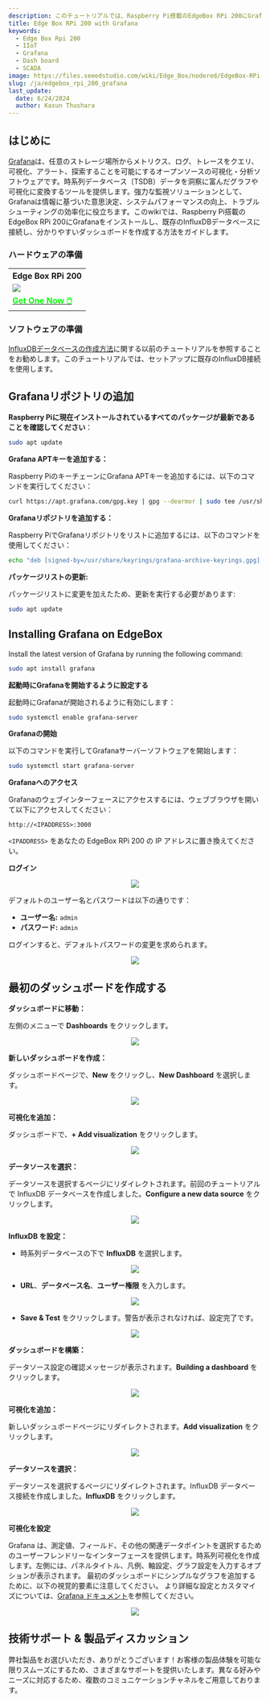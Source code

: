 ```yaml
---
description: このチュートリアルでは、Raspberry Pi搭載のEdgeBox RPi 200にGrafanaをインストールする方法をガイドします。また、Grafanaを既存のInfluxDBデータベースに接続し、詳細で分かりやすいダッシュボードを作成する方法も紹介します
title: Edge Box RPi 200 with Grafana
keywords:
  - Edge Box Rpi 200
  - IIoT
  - Grafana
  - Dash board
  - SCADA
image: https://files.seeedstudio.com/wiki/Edge_Box/nodered/EdgeBox-RPi-200-font.jpg
slug: /ja/edgebox_rpi_200_grafana
last_update:
  date: 6/24/2024
  author: Kasun Thushara
---
```

## はじめに

[Grafana](https://grafana.com/oss/grafana/)は、任意のストレージ場所からメトリクス、ログ、トレースをクエリ、可視化、アラート、探索することを可能にするオープンソースの可視化・分析ソフトウェアです。時系列データベース（TSDB）データを洞察に富んだグラフや可視化に変換するツールを提供します。強力な監視ソリューションとして、Grafanaは情報に基づいた意思決定、システムパフォーマンスの向上、トラブルシューティングの効率化に役立ちます。このwikiでは、Raspberry Pi搭載のEdgeBox RPi 200にGrafanaをインストールし、既存のInfluxDBデータベースに接続し、分かりやすいダッシュボードを作成する方法をガイドします。

### ハードウェアの準備

<div class="table-center">
 <table class="table-nobg">
    <tr class="table-trnobg">
      <th class="table-trnobg">Edge Box RPi 200</th>
  </tr>
    <tr class="table-trnobg"></tr>
  <tr class="table-trnobg">
   <td class="table-trnobg"><div style={{textAlign:'center'}}><img src="https://media-cdn.seeedstudio.com/media/catalog/product/cache/bb49d3ec4ee05b6f018e93f896b8a25d/1/-/1-102991599_edgebox-rpi-200-first.jpg" style={{width:300, height:'auto'}}/></div></td>
  </tr>
    <tr class="table-trnobg"></tr>
  <tr class="table-trnobg">
   <td class="table-trnobg"><div class="get_one_now_container" style={{textAlign: 'center'}}><a class="get_one_now_item" href="https://www.seeedstudio.com/EdgeBox-RPi-200-CM4104016-p-5486.html" target="_blank">
              <strong><span><font color={'FFFFFF'} size={"4"}> Get One Now 🖱️</font></span></strong>
          </a></div></td>
        </tr>
    </table>
</div>

### ソフトウェアの準備

[InfluxDBデータベースの作成方法](https://wiki.seeedstudio.com/ja/edge_box_rpi_200_node_red_influxdb/)に関する以前のチュートリアルを参照することをお勧めします。このチュートリアルでは、セットアップに既存のInfluxDB接続を使用します。

## Grafanaリポジトリの追加

**Raspberry Piに現在インストールされているすべてのパッケージが最新であることを確認してください**：

```bash
sudo apt update
```

**Grafana APTキーを追加する：**

Raspberry PiのキーチェーンにGrafana APTキーを追加するには、以下のコマンドを実行してください：

```bash
curl https://apt.grafana.com/gpg.key | gpg --dearmor | sudo tee /usr/share/keyrings/grafana-archive-keyrings.gpg >/dev/null
```

**Grafanaリポジトリを追加する：**

Raspberry PiでGrafanaリポジトリをリストに追加するには、以下のコマンドを使用してください：

```bash
echo "deb [signed-by=/usr/share/keyrings/grafana-archive-keyrings.gpg] https://apt.grafana.com stable main" | sudo tee /etc/apt/sources.list.d/grafana.list
```

**パッケージリストの更新:**

パッケージリストに変更を加えたため、更新を実行する必要があります:

```bash
sudo apt update
```

## Installing Grafana on EdgeBox

Install the latest version of Grafana by running the following command:

```bash
sudo apt install grafana
```

**起動時にGrafanaを開始するように設定する**

起動時にGrafanaが開始されるように有効にします：

```bash
sudo systemctl enable grafana-server
```

**Grafanaの開始**

以下のコマンドを実行してGrafanaサーバーソフトウェアを開始します：

```bash
sudo systemctl start grafana-server
```

**Grafanaへのアクセス**

Grafanaのウェブインターフェースにアクセスするには、ウェブブラウザを開いて以下にアクセスしてください：

```
http://<IPADDRESS>:3000
```

`<IPADDRESS>` をあなたの EdgeBox RPi 200 の IP アドレスに置き換えてください。

**ログイン**

<center><img width={600} src="https://files.seeedstudio.com/wiki/Edge_Box/grafana/login.PNG" /></center>

デフォルトのユーザー名とパスワードは以下の通りです：

- **ユーザー名:** `admin`
- **パスワード:** `admin`

ログインすると、デフォルトパスワードの変更を求められます。

<center><img width={600} src="https://files.seeedstudio.com/wiki/Edge_Box/grafana/updatepsw.PNG" /></center>

## 最初のダッシュボードを作成する

**ダッシュボードに移動：**

左側のメニューで **Dashboards** をクリックします。

<center><img width={600} src="https://files.seeedstudio.com/wiki/Edge_Box/grafana/dashboard1.PNG" /></center>

**新しいダッシュボードを作成：**

ダッシュボードページで、**New** をクリックし、**New Dashboard** を選択します。

<center><img width={600} src="https://files.seeedstudio.com/wiki/Edge_Box/grafana/dashboard2.PNG" /></center>

**可視化を追加：**

ダッシュボードで、**+ Add visualization** をクリックします。

<center><img width={600} src="https://files.seeedstudio.com/wiki/Edge_Box/grafana/dashboard3.PNG" /></center>

**データソースを選択：**

データソースを選択するページにリダイレクトされます。前回のチュートリアルで InfluxDB データベースを作成しました。**Configure a new data source** をクリックします。

<center><img width={600} src="https://files.seeedstudio.com/wiki/Edge_Box/grafana/configuresource.PNG" /></center>

**InfluxDB を設定：**

- 時系列データベースの下で **InfluxDB** を選択します。

<center><img width={600} src="https://files.seeedstudio.com/wiki/Edge_Box/grafana/addsource.PNG" /></center>

- **URL**、**データベース名**、**ユーザー権限** を入力します。
  
<center><img width={600} src="https://files.seeedstudio.com/wiki/Edge_Box/grafana/configuresource2.PNG" /></center>

- **Save & Test** をクリックします。警告が表示されなければ、設定完了です。

<center><img width={600} src="https://files.seeedstudio.com/wiki/Edge_Box/grafana/saveandtest.PNG" /></center>

**ダッシュボードを構築：**

データソース設定の確認メッセージが表示されます。**Building a dashboard** をクリックします。

<center><img width={600} src="https://files.seeedstudio.com/wiki/Edge_Box/grafana/saveandtest2.png" /></center>

**可視化を追加：**

新しいダッシュボードページにリダイレクトされます。**Add visualization** をクリックします。

<center><img width={600} src="https://files.seeedstudio.com/wiki/Edge_Box/grafana/dashboard3.PNG" /></center>

**データソースを選択：**

データソースを選択するページにリダイレクトされます。InfluxDB データベース接続を作成しました。**InfluxDB** をクリックします。

<center><img width={600} src="https://files.seeedstudio.com/wiki/Edge_Box/grafana/datasource.PNG" /></center>

**可視化を設定**

Grafana は、測定値、フィールド、その他の関連データポイントを選択するためのユーザーフレンドリーなインターフェースを提供します。時系列可視化を作成します。左側には、パネルタイトル、凡例、軸設定、グラフ設定を入力するオプションが表示されます。
最初のダッシュボードにシンプルなグラフを追加するために、以下の視覚的要素に注意してください。
より詳細な設定とカスタマイズについては、[Grafana ドキュメント](https://grafana.com/docs/grafana/latest/panels-visualizations/visualizations/)を参照してください。

<center><img width={600} src="https://files.seeedstudio.com/wiki/Edge_Box/grafana/grafana.gif" /></center>

## 技術サポート & 製品ディスカッション

弊社製品をお選びいただき、ありがとうございます！お客様の製品体験を可能な限りスムーズにするため、さまざまなサポートを提供いたします。異なる好みやニーズに対応するため、複数のコミュニケーションチャネルをご用意しております。

<div class="button_tech_support_container">
<a href="https://forum.seeedstudio.com/" class="button_forum"></a>
<a href="https://www.seeedstudio.com/contacts" class="button_email"></a>
</div>

<div class="button_tech_support_container">
<a href="https://discord.gg/eWkprNDMU7" class="button_discord"></a>
<a href="https://github.com/Seeed-Studio/wiki-documents/discussions/69" class="button_discussion"></a>
</div>
